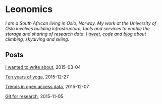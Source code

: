 
# Leonomics

_I am a South African living in Oslo, Norway. My work at the University of Oslo involves building infrastructure, tools and services to enable the storage and sharing of research data. I [tweet](https://twitter.com/lcdutoit), [code](https://github.com/leondutoit) and [blog](http://our-energie.blogspot.no/) about climbing, skydiving and skiing._

## Posts

[I wanted to write about](http://leonomics.com/i-wanted-to-write-about.html), 2015-03-04

[Ten years of yoga](http://leonomics.com/ten-years-of-yoga.html), 2015-12-27

[Trends in open access data](http://leonomics.com/trends-in-open-data.html), 2015-12-07

[Git for research](http://leonomics.com/git-for-research.html), 2015-11-05
